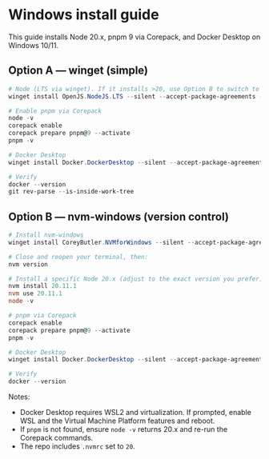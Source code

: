 # Windows install guide

This guide installs Node 20.x, pnpm 9 via Corepack, and Docker Desktop on Windows 10/11.

## Option A — winget (simple)
```powershell
# Node (LTS via winget). If it installs >20, use Option B to switch to 20.x.
winget install OpenJS.NodeJS.LTS --silent --accept-package-agreements --accept-source-agreement

# Enable pnpm via Corepack
node -v
corepack enable
corepack prepare pnpm@9 --activate
pnpm -v

# Docker Desktop
winget install Docker.DockerDesktop --silent --accept-package-agreements --accept-source-agreements

# Verify
docker --version
git rev-parse --is-inside-work-tree
```

## Option B — nvm-windows (version control)
```powershell
# Install nvm-windows
winget install CoreyButler.NVMforWindows --silent --accept-package-agreements --accept-source-agreements

# Close and reopen your terminal, then:
nvm version

# Install a specific Node 20.x (adjust to the exact version you prefer)
nvm install 20.11.1
nvm use 20.11.1
node -v

# pnpm via Corepack
corepack enable
corepack prepare pnpm@9 --activate
pnpm -v

# Docker Desktop
winget install Docker.DockerDesktop --silent --accept-package-agreements --accept-source-agreements

# Verify
docker --version
```

Notes:
- Docker Desktop requires WSL2 and virtualization. If prompted, enable WSL and the Virtual Machine Platform features and reboot.
- If `pnpm` is not found, ensure `node -v` returns 20.x and re-run the Corepack commands.
- The repo includes `.nvmrc` set to `20`.
